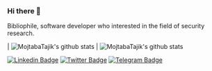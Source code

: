 ### Hi there 👋

<!--
**MojtabaTajik/MojtabaTajik** is a ✨ _special_ ✨ repository because its `README.md` (this file) appears on your GitHub profile.

Here are some ideas to get you started:

- 🔭 I’m currently working on ...
- 🌱 I’m currently learning ...
- 👯 I’m looking to collaborate on ...
- 🤔 I’m looking for help with ...
- 💬 Ask me about ...
- 📫 How to reach me: ...
- 😄 Pronouns: ...
- ⚡ Fun fact: ...
-->

Bibliophile, software developer who interested in the field of security research.

| ![MojtabaTajik's github stats](https://github-readme-stats.vercel.app/api?username=MojtabaTajik&show_icons=true&theme=dracula&title_color=4caf50&icon_color=ffb74d&hide_title=true) | ![MojtabaTajik's github stats](https://github-readme-stats.vercel.app/api/top-langs/?username=MojtabaTajik&layout=compact&theme=dracula&title_color=FFFFFF)

[![Linkedin Badge](https://img.shields.io/badge/-MojtabaTajik-0072b1?style=flat&logo=Linkedin&logoColor=white)](https://www.linkedin.com/in/mojtaba-tajik/ "Connect on LinkedIn")
[![Twitter Badge](https://img.shields.io/badge/-@MojtabaTajik-00acee?style=flat&logo=Twitter&logoColor=white)](https://twitter.com/intent/follow?screen_name=MojtabaTajik "Follow on Twitter")
[![Telegram Badge](https://img.shields.io/badge/-BinBreaker-grey?style=flat&logo=Telegram&logoColor=white)](https://t.me/BinBreaker "My Telegram Channel")
